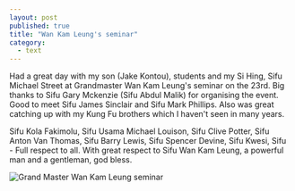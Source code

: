 ```yaml
---
layout: post
published: true
title: "Wan Kam Leung's seminar"
category: 
  - text
---
```




Had a great day with my son (Jake Kontou), students and my Si Hing, Sifu Michael Street at Grandmaster Wan Kam Leung's seminar on the 23rd. 
Big thanks to Sifu Gary Mckenzie (Sifu Abdul Malik) for organising the event. 
Good to meet Sifu James Sinclair and Sifu Mark Phillips. Also was great catching up with my Kung Fu brothers which I haven't seen in many years.

Sifu Kola Fakimolu, Sifu Usama Michael Louison, Sifu Clive Potter, Sifu Anton Van Thomas, Sifu Barry Lewis, Sifu Spencer Devine, Sifu Kwesi, Sifu - Full respect to all. With great respect to Sifu Wan Kam Leung, a powerful man and a gentleman, god bless.

![Grand Master Wan Kam Leung seminar]({{site.baseurl}}/img/posts/wan_kam_leung.jpg)
